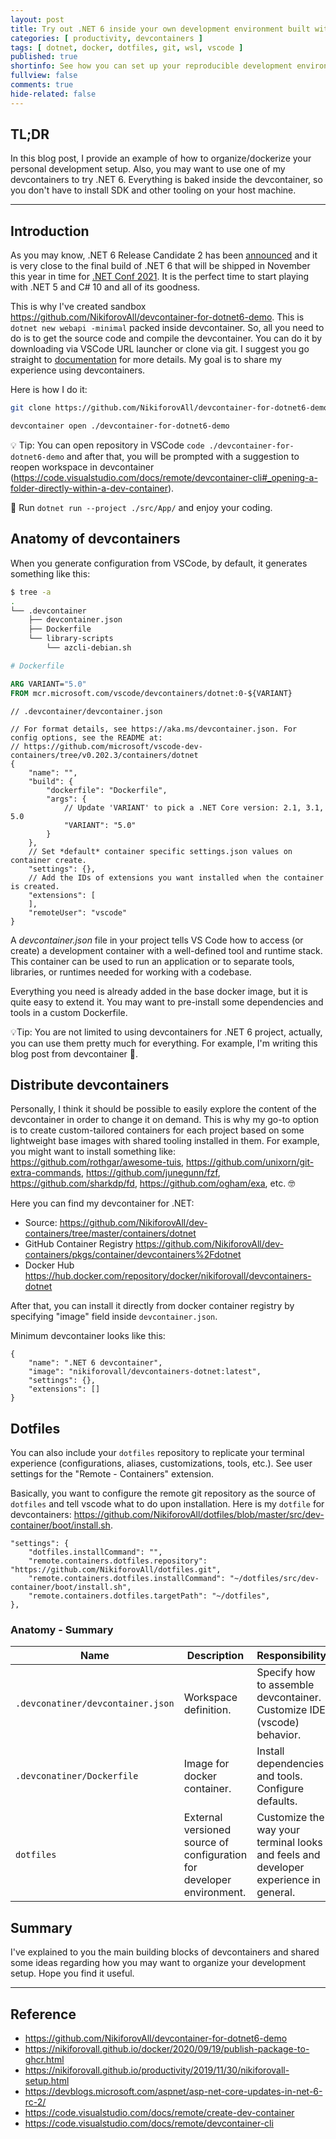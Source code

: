 ```yaml
---
layout: post
title: Try out .NET 6 inside your own development environment built with devcontainers, docker, and vscode
categories: [ productivity, devcontainers ]
tags: [ dotnet, docker, dotfiles, git, wsl, vscode ]
published: true
shortinfo: See how you can set up your reproducible development environment based on devcontainers without extra hustle.
fullview: false
comments: true
hide-related: false
---
```


## TL;DR

In this blog post, I provide an example of how to organize/dockerize your personal development setup. Also, you may want to use one of my devcontainers to try .NET 6. Everything is baked inside the devcontainer, so you don't have to install SDK and other tooling on your host machine.

---

## Introduction

As you may know, .NET 6 Release Candidate 2 has been [announced](https://devblogs.microsoft.com/aspnet/asp-net-core-updates-in-net-6-rc-2/) and it is very close to the final build of .NET 6 that will be shipped in November this year in time for [.NET Conf 2021](https://dotnetconf.net/). It is the perfect time to start playing with .NET 5 and C# 10 and all of its goodness.

This is why I've created sandbox <https://github.com/NikiforovAll/devcontainer-for-dotnet6-demo>. This is `dotnet new webapi -minimal` packed inside devcontainer. So, all you need to do is to get the source code and compile the devcontainer. You can do it by downloading via VSCode URL launcher or clone via git. I suggest you go straight to [documentation](https://code.visualstudio.com/docs/remote/create-dev-container) for more details. My goal is to share my experience using devcontainers.

Here is how I do it:

```bash
git clone https://github.com/NikiforovAll/devcontainer-for-dotnet6-demo

devcontainer open ./devcontainer-for-dotnet6-demo
```

💡 Tip: You can open repository in VSCode `code ./devcontainer-for-dotnet6-demo` and after that, you will be prompted with a suggestion to reopen workspace in devcontainer (<https://code.visualstudio.com/docs/remote/devcontainer-cli#_opening-a-folder-directly-within-a-dev-container>).

🚀 Run `dotnet run --project ./src/App/` and enjoy your coding.

## Anatomy of devcontainers

When you generate configuration from VSCode, by default, it generates something like this:

```bash
$ tree -a 
.
└── .devcontainer
    ├── devcontainer.json
    ├── Dockerfile
    └── library-scripts
        └── azcli-debian.sh
```

```Dockerfile
# Dockerfile

ARG VARIANT="5.0"
FROM mcr.microsoft.com/vscode/devcontainers/dotnet:0-${VARIANT}
```

```jsonc
// .devcontainer/devcontainer.json

// For format details, see https://aka.ms/devcontainer.json. For config options, see the README at:
// https://github.com/microsoft/vscode-dev-containers/tree/v0.202.3/containers/dotnet
{
    "name": "",
    "build": {
        "dockerfile": "Dockerfile",
        "args": { 
            // Update 'VARIANT' to pick a .NET Core version: 2.1, 3.1, 5.0
            "VARIANT": "5.0"
        }
    },
    // Set *default* container specific settings.json values on container create.
    "settings": {},
    // Add the IDs of extensions you want installed when the container is created.
    "extensions": [
    ],
    "remoteUser": "vscode"
}
```

A *devcontainer.json* file in your project tells VS Code how to access (or create) a development container with a well-defined tool and runtime stack. This container can be used to run an application or to separate tools, libraries, or runtimes needed for working with a codebase.

Everything you need is already added in the base docker image, but it is quite easy to extend it. You may want to pre-install some dependencies and tools in a custom Dockerfile.

💡Tip: You are not limited to using devcontainers for .NET 6 project, actually, you can use them pretty much for everything. For example, I'm writing this blog post from devcontainer 🙂.

## Distribute devcontainers

Personally, I think it should be possible to easily explore the content of the devcontainer in order to change it on demand. This is why my go-to option is to create custom-tailored containers for each project based on some lightweight base images with shared tooling installed in them. For example, you might want to install something like: <https://github.com/rothgar/awesome-tuis>, <https://github.com/unixorn/git-extra-commands>, <https://github.com/junegunn/fzf>, <https://github.com/sharkdp/fd>, <https://github.com/ogham/exa>, etc. 🤓

Here you can find my devcontainer for .NET:

* Source: <https://github.com/NikiforovAll/dev-containers/tree/master/containers/dotnet>
* GitHub Container Registry <https://github.com/NikiforovAll/dev-containers/pkgs/container/devcontainers%2Fdotnet>
* Docker Hub <https://hub.docker.com/repository/docker/nikiforovall/devcontainers-dotnet>

After that, you can install it directly from docker container registry by specifying "image" field inside `devcontainer.json`.

Minimum devcontainer looks like this:

```jsonc
{
    "name": ".NET 6 devcontainer",
    "image": "nikiforovall/devcontainers-dotnet:latest",
    "settings": {},
    "extensions": []
}
```

## Dotfiles

You can also include your `dotfiles` repository to replicate your terminal experience (configurations, aliases, customizations, tools, etc.). See user settings for the "Remote - Containers" extension.

Basically, you want to configure the remote git repository as the source of `dotfiles` and tell vscode what to do upon installation. Here is my `dotfile` for devcontainers: <https://github.com/NikiforovAll/dotfiles/blob/master/src/dev-container/boot/install.sh>.

```jsonc
"settings": {
    "dotfiles.installCommand": "",
    "remote.containers.dotfiles.repository": "https://github.com/NikiforovAll/dotfiles.git",
    "remote.containers.dotfiles.installCommand": "~/dotfiles/src/dev-container/boot/install.sh",
    "remote.containers.dotfiles.targetPath": "~/dotfiles",
},
```

### Anatomy - Summary

<table class="table table-sm table-responsive table-striped table-hover">
  <thead>
    <tr>
      <th scope="col">Name</th>
      <th scope="col">Description</th>
      <th scope="col">Responsibility</th>
    </tr>
  </thead>
  <tbody>
    <tr>
      <td><code>.devconatiner/devcontainer.json</code></td>
      <td>Workspace definition.</td>
      <td> Specify how to assemble devcontainer. Customize IDE (vscode) behavior.</td>
    </tr>
    <tr>
      <td><code>.devconatiner/Dockerfile</code></td>
      <td>Image for docker container.</td>
      <td>Install dependencies and tools. Configure defaults.</td>
    </tr>
    <tr>
      <td><code>dotfiles</code></td>
      <td>External versioned source of configuration for developer environment.</td>
      <td>Customize the way your terminal looks and feels and developer experience in general.</td>
    </tr>
  </tbody>
</table>


## Summary

I've explained to you the main building blocks of devcontainers and shared some ideas regarding how you may want to organize your development setup. Hope you find it useful.

---

## Reference

* <https://github.com/NikiforovAll/devcontainer-for-dotnet6-demo>
* <https://nikiforovall.github.io/docker/2020/09/19/publish-package-to-ghcr.html>
* <https://nikiforovall.github.io/productivity/2019/11/30/nikiforovall-setup.html>
* <https://devblogs.microsoft.com/aspnet/asp-net-core-updates-in-net-6-rc-2/>
* <https://code.visualstudio.com/docs/remote/create-dev-container>
* <https://code.visualstudio.com/docs/remote/devcontainer-cli>
